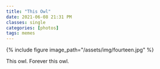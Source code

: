 ```yaml
---
title: "This Owl"
date: 2021-06-08 21:31 PM
classes: single
categories: [photos]
tags: memes
---
```

{% include figure image_path="/assets/img/fourteen.jpg" %}

This owl. Forever this owl.
